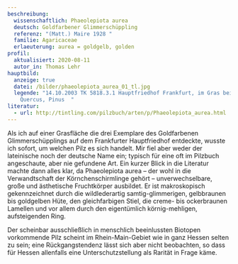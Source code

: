 ```yaml
---
beschreibung:
  wissenschaftlich: Phaeolepiota aurea
  deutsch: Goldfarbener Glimmerschüppling
  referenz: "(Matt.) Maire 1928 "
  familie: Agaricaceae
  erlaeuterung: aurea = goldgelb, golden
profil:
  aktualisiert: 2020-08-11
  autor_in: Thomas Lehr
hauptbild:
  anzeige: true
  datei: /bilder/phaeolepiota_aurea_01_tl.jpg
  legende: "14.10.2003 TK 5818.3.1 Hauptfriedhof Frankfurt, im Gras bei Tilia,
    Quercus, Pinus  "
literatur:
  - url: http://tintling.com/pilzbuch/arten/p/Phaeolepiota_aurea.html
---
```

Als ich auf einer Grasfläche die drei Exemplare des Goldfarbenen Glimmerschüpplings auf dem Frankfurter Hauptfriedhof entdeckte, wusste ich sofort, um welchen Pilz es sich handelt. Mir fiel aber weder der lateinische noch der deutsche Name ein; typisch für eine oft im Pilzbuch angeschaute, aber nie gefundene Art. Ein kurzer Blick in die Literatur machte dann alles klar, da Phaeolepiota aurea – der wohl in die Verwandtschaft der Körnchenschirmlinge gehört – unverwechselbare, große und ästhetische Fruchtkörper ausbildet. Er ist makroskopisch gekennzeichnet durch die wildlederartig samtig-glimmerigen, gelbbraunen bis goldgelben Hüte, den gleichfarbigen Stiel, die creme- bis ockerbraunen Lamellen und vor allem durch den eigentümlich körnig-mehligen, aufsteigenden Ring.

Der scheinbar ausschließlich in menschlich beeinlussten Biotopen vorkommende Pilz scheint im Rhein-Main-Gebiet wie in ganz Hessen selten zu sein; eine Rückgangstendenz lässt sich aber nicht beobachten, so dass für Hessen allenfalls eine Unterschutzstellung als Rarität in Frage käme.
